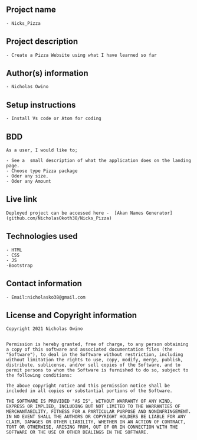 ## Project name
    - Nicks_Pizza


## Project description
    - Create a Pizza Website using what I have learned so far 

## Author(s) information
    - Nicholas Owino
  
## Setup instructions
    - Install Vs code or Atom for coding 

## BDD
    As a user, I would like to;

    - See a  small description of what the application does on the landing page. 
    - Choose type Pizza package 
    - Oder any size.
    - Oder any Amount

## Live link
    Deployed project can be accessed here -  [Akan Names Generator](github.com/NicholasOkoth38/Nicks_Pizza)

## Technologies used
    - HTML
    - CSS
    - JS
    -Bootstrap

## Contact information
    - Email:nicholasko38@gmail.com
  
## License and Copyright information
    Copyright 2021 Nicholas Owino 


    Permission is hereby granted, free of charge, to any person obtaining a copy of this software and associated documentation files (the "Software"), to deal in the Software without restriction, including without limitation the rights to use, copy, modify, merge, publish, distribute, sublicense, and/or sell copies of the Software, and to permit persons to whom the Software is furnished to do so, subject to the following conditions:

    The above copyright notice and this permission notice shall be included in all copies or substantial portions of the Software.

    THE SOFTWARE IS PROVIDED "AS IS", WITHOUT WARRANTY OF ANY KIND, EXPRESS OR IMPLIED, INCLUDING BUT NOT LIMITED TO THE WARRANTIES OF MERCHANTABILITY, FITNESS FOR A PARTICULAR PURPOSE AND NONINFRINGEMENT. IN NO EVENT SHALL THE AUTHORS OR COPYRIGHT HOLDERS BE LIABLE FOR ANY CLAIM, DAMAGES OR OTHER LIABILITY, WHETHER IN AN ACTION OF CONTRACT, TORT OR OTHERWISE, ARISING FROM, OUT OF OR IN CONNECTION WITH THE SOFTWARE OR THE USE OR OTHER DEALINGS IN THE SOFTWARE.